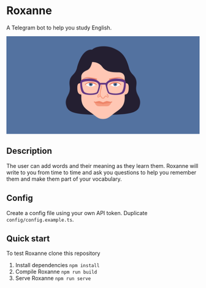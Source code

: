 # Roxanne
A Telegram bot to help you study English.

![](https://github.com/PIWEEK/roxanne/blob/main/src/assets/avatar.png?raw=true)

## Description
The user can add words and their meaning as they learn them.
Roxanne will write to you from time to time and ask you questions to help you remember them and make them part of your vocabulary.

## Config

Create a config file using your own API token. Duplicate `config/config.example.ts`.

## Quick start

To test Roxanne clone this repository

1. Install dependencies ```npm install```
2. Compile Roxanne ```npm run build```
3. Serve Roxanne ```npm run serve```